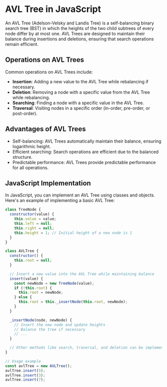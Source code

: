 # AVL Tree in JavaScript

An AVL Tree (Adelson-Velsky and Landis Tree) is a self-balancing binary search tree (BST) in which the heights of the two child subtrees of every node differ by at most one. AVL Trees are designed to maintain their balance during insertions and deletions, ensuring that search operations remain efficient.

## Operations on AVL Trees

Common operations on AVL Trees include:

- **Insertion**: Adding a new value to the AVL Tree while rebalancing if necessary.
- **Deletion**: Removing a node with a specific value from the AVL Tree while rebalancing.
- **Searching**: Finding a node with a specific value in the AVL Tree.
- **Traversal**: Visiting nodes in a specific order (in-order, pre-order, or post-order).

## Advantages of AVL Trees

- Self-balancing: AVL Trees automatically maintain their balance, ensuring logarithmic height.
- Efficient searching: Search operations are efficient due to the balanced structure.
- Predictable performance: AVL Trees provide predictable performance for all operations.

## JavaScript Implementation

In JavaScript, you can implement an AVL Tree using classes and objects. Here's an example of implementing a basic AVL Tree:

```js
class TreeNode {
  constructor(value) {
    this.value = value;
    this.left = null;
    this.right = null;
    this.height = 1; // Initial height of a new node is 1
  }
}

class AVLTree {
  constructor() {
    this.root = null;
  }

  // Insert a new value into the AVL Tree while maintaining balance
  insert(value) {
    const newNode = new TreeNode(value);
    if (!this.root) {
      this.root = newNode;
    } else {
      this.root = this._insertNode(this.root, newNode);
    }
  }

  _insertNode(node, newNode) {
    // Insert the new node and update heights
    // Balance the tree if necessary
    // ...
  }

  // Other methods like search, traversal, and deletion can be implemented here
}

// Usage example
const avlTree = new AVLTree();
avlTree.insert(5);
avlTree.insert(3);
avlTree.insert(7);
```
